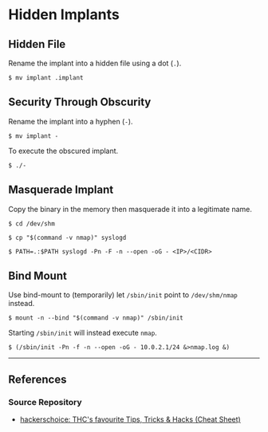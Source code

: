 # Hidden Implants

## Hidden File

Rename the implant into a hidden file using a dot (`.`).

```
$ mv implant .implant
```

## Security Through Obscurity

Rename the implant into a hyphen (`-`).

```
$ mv implant -
```

To execute the obscured implant.

```
$ ./-
```

## Masquerade Implant

Copy the binary in the memory then masquerade it into a legitimate name.

```
$ cd /dev/shm

$ cp "$(command -v nmap)" syslogd

$ PATH=.:$PATH syslogd -Pn -F -n --open -oG - <IP>/<CIDR>
```

## Bind Mount

Use bind-mount to (temporarily) let `/sbin/init` point to `/dev/shm/nmap` instead.

```
$ mount -n --bind "$(command -v nmap)" /sbin/init
```

Starting `/sbin/init` will instead execute `nmap`.

```
$ (/sbin/init -Pn -f -n --open -oG - 10.0.2.1/24 &>nmap.log &)
```

---
## References

### Source Repository

- [hackerschoice: THC's favourite Tips, Tricks & Hacks (Cheat Sheet)](https://github.com/hackerschoice/thc-tips-tricks-hacks-cheat-sheet)